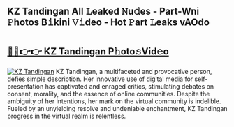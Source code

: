 ## KZ Tandingan All 𝙻eaked 𝙽u𝚍es - Part-Wni 𝙿hotos B𝚒kini 𝚅𝚒deo - Hot 𝙿art 𝙻eaks vAOdo

# <h2><a href="http://ld18kr.urlbe.top/?page=KZ+Tandingan">🔗🔗👉👉 KZ Tandingan P𝚑oto𝚜Vid𝚎o</a></h2>

[![KZ Tandingan](https://i.imgur.com/eBuTRDB.gif)](http://ld18kr.urlbe.top/?page=KZ+Tandingan)
KZ Tandingan, a multifaceted and provocative person, defies simple description. Her innovative use of digital media for self-presentation has captivated and enraged critics, stimulating debates on consent, morality, and the essence of online communities. Despite the ambiguity of her intentions, her mark on the virtual community is indelible. Fueled by an unyielding resolve and undeniable enchantment, KZ Tandingan progress in the virtual realm is relentless.
